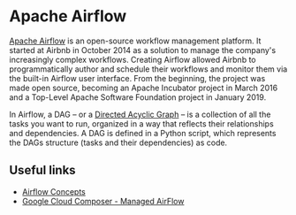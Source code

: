 # Apache Airflow

[Apache Airflow](https://airflow.apache.org/) is an open-source workflow management platform. It started at Airbnb in October 2014 as a solution to manage the company's increasingly complex workflows. Creating Airflow allowed Airbnb to programmatically author and schedule their workflows and monitor them via the built-in Airflow user interface. From the beginning, the project was made open source, becoming an Apache Incubator project in March 2016 and a Top-Level Apache Software Foundation project in January 2019.

In Airflow, a DAG – or a [Directed Acyclic Graph](https://airflow.apache.org/docs/stable/concepts.html#core-ideas) – is a collection of all the tasks you want to run, organized in a way that reflects their relationships and dependencies. A DAG is defined in a Python script, which represents the DAGs structure (tasks and their dependencies) as code.

## Useful links

- [Airflow Concepts](https://airflow.apache.org/docs/stable/concepts.html)
- [Google Cloud Composer - Managed AirFlow](https://cloud.google.com/composer)
